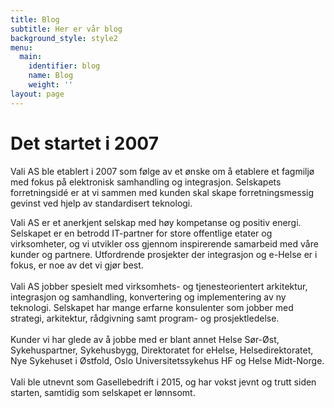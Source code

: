 ```yaml
---
title: Blog
subtitle: Her er vår blog
background_style: style2
menu:
  main:
    identifier: blog
    name: Blog
    weight: ''
layout: page
---
```

<!--StartFragment-->

# Det startet i 2007

Vali AS ble etablert i 2007 som følge av et ønske om å etablere et fagmiljø med fokus på elektronisk samhandling og integrasjon. Selskapets forretningsidé er at vi sammen med kunden skal skape forretningsmessig gevinst ved hjelp av standardisert teknologi.

Vali AS er et anerkjent selskap med høy kompetanse og positiv energi. Selskapet er en betrodd IT-partner for store offentlige etater og virksomheter, og vi utvikler oss gjennom inspirerende samarbeid med våre kunder og partnere. Utfordrende prosjekter der integrasjon og e-Helse er i fokus, er noe av det vi gjør best.\
\
Vali AS jobber spesielt med virksomhets- og tjenesteorientert arkitektur, integrasjon og samhandling, konvertering og implementering av ny teknologi. Selskapet har mange erfarne konsulenter som jobber med strategi, arkitektur, rådgivning samt program- og prosjektledelse.\
\
Kunder vi har glede av å jobbe med er blant annet Helse Sør-Øst, Sykehuspartner, Sykehusbygg, Direktoratet for eHelse, Helsedirektoratet, Nye Sykehuset i Østfold, Oslo Universitetssykehus HF og Helse Midt-Norge.\
\
Vali ble utnevnt som Gasellebedrift i 2015, og har vokst jevnt og trutt siden starten, samtidig som selskapet er lønnsomt.

<!--EndFragment-->

